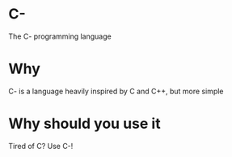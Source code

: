 # C-
The C- programming language

# Why
C- is a language heavily inspired by C and C++, but more simple

# Why should you use it
Tired of C? Use C-!

